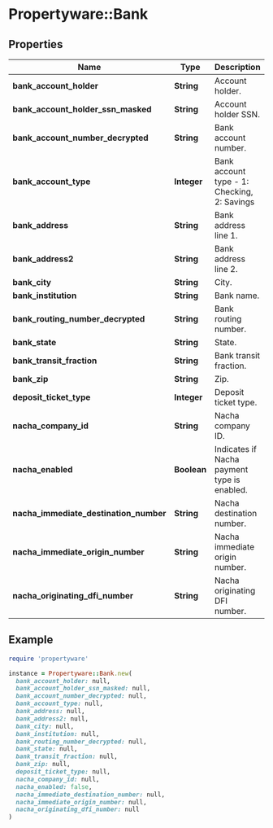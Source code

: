 # Propertyware::Bank

## Properties

| Name | Type | Description | Notes |
| ---- | ---- | ----------- | ----- |
| **bank_account_holder** | **String** | Account holder. | [optional] |
| **bank_account_holder_ssn_masked** | **String** | Account holder SSN. | [optional] |
| **bank_account_number_decrypted** | **String** | Bank account number. | [optional] |
| **bank_account_type** | **Integer** | Bank account type - 1: Checking, 2: Savings | [optional] |
| **bank_address** | **String** | Bank address line 1. | [optional] |
| **bank_address2** | **String** | Bank address line 2. | [optional] |
| **bank_city** | **String** | City. | [optional] |
| **bank_institution** | **String** | Bank name. | [optional] |
| **bank_routing_number_decrypted** | **String** | Bank routing number. | [optional] |
| **bank_state** | **String** | State. | [optional] |
| **bank_transit_fraction** | **String** | Bank transit fraction. | [optional] |
| **bank_zip** | **String** | Zip. | [optional] |
| **deposit_ticket_type** | **Integer** | Deposit ticket type. | [optional] |
| **nacha_company_id** | **String** | Nacha company ID. | [optional] |
| **nacha_enabled** | **Boolean** | Indicates if Nacha payment type is enabled. | [optional] |
| **nacha_immediate_destination_number** | **String** | Nacha destination number. | [optional] |
| **nacha_immediate_origin_number** | **String** | Nacha immediate origin number. | [optional] |
| **nacha_originating_dfi_number** | **String** | Nacha originating DFI number. | [optional] |

## Example

```ruby
require 'propertyware'

instance = Propertyware::Bank.new(
  bank_account_holder: null,
  bank_account_holder_ssn_masked: null,
  bank_account_number_decrypted: null,
  bank_account_type: null,
  bank_address: null,
  bank_address2: null,
  bank_city: null,
  bank_institution: null,
  bank_routing_number_decrypted: null,
  bank_state: null,
  bank_transit_fraction: null,
  bank_zip: null,
  deposit_ticket_type: null,
  nacha_company_id: null,
  nacha_enabled: false,
  nacha_immediate_destination_number: null,
  nacha_immediate_origin_number: null,
  nacha_originating_dfi_number: null
)
```

